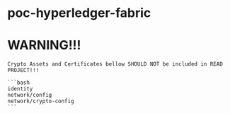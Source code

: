 # poc-hyperledger-fabric


# WARNING!!!

`Crypto Assets and Certificates bellow SHOULD NOT be included in READ PROJECT!!!`

    ```bash   
    identity
    network/config
    network/crypto-config
    ```